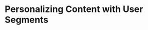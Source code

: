 # Personalizing Content with User Segments

<!-- <div class="ahead">
<h4>Exercise Goals</h4>
<ul>
    <li>Create a User Segment for Members of the Livingstone Rewards Group</li>
    <li>Create a Content Page for the Livingstone Rewards Group</li>
    <li>Create a new Experience for the Rewards Group Users on the new Content Page</li>
</ul>
</div>

## Create the Livingstone Rewards Group

1. **Open** the _Menu_.
* **Go to** _`Users → User Groups`_ in the _Control Panel_.
* **Click** the _Add_ button.
* **Type** `Livingstone Rewards` as the _Name_.
* **Type** `Users in this group signed up for Livingstone's loyalty program` as the _Description_.
* **Click** _Save_.

<img src="../images/rewards-created.png" style="max-height:27%;" />

## Create a User Segment for Rewards Group Users

1. **Click** the _Site Selector_ in the _Site Administration_ panel.
* **Choose** _Livingstone Hotels & Resorts_.
* **Go to** _`People → Segments`_ in the _Site Administration_ panel.
* **Click** the _Add_ button.
* **Type** `Livingstone Rewards` as the _Name_ at the top of the page.
* **Click** and drag the _User Group_ property underneath _Conditions_.
	* This is found by scrolling down under the User drop-down.
* **Click** _Select_ on the field to the right of the _User Group_ property.
* **Choose** the _Livingstone Rewards_ group.
* **Click** _Save_ in the top right corner of the screen.

<img src="../images/rewards-segment.png" style="max-height:26%;" />

## Import Page Fragments for Livingstone Rewards

1. **Go to** _`Site Builder → Page Fragments`_ in the _Site Administration_ panel.
* **Click** the _Options_ icon next to _Collections_.
* **Choose** _Import_.
* **Click** _Browse/Choose File_.
* **Choose** the `rewards-page.zip` file located in your Course Module exercises folder.
* **Click** _Import_.
* **Close** the pop-up.

<img src="../images/rewards-fragments.png" style="max-height:25%;" />

## Create a Content Page for Livingstone Rewards

1. **Go to** _`Site Builder → Pages`_ in the _Site Administration_ panel.
* **Click** the _Add_ button.
* **Choose** _Content Page_.
* **Type** `Livingstone Rewards`.
* **Click** _Add_.
* **Expand** the _Rewards-Page_ Fragments.
* **Click** to add the _01-Join-Rewards_ fragment.
* **Click** to add the _02-Join-Now_ fragment.
* **Click** _Publish_.

<img src="../images/content-page-created.png" style="max-height:25%;" />

## Add a New Experience for Livingstone Rewards Members

1. **Click** the _Options_ icon next to the Livingstone Rewards page we just created.
* **Choose** _Edit_.
* **Click** the _Default_ drop-down at the top of the page.
* **Click** the _New Experience_ button.
* **Type** `Rewards Members Experience`.
	- Make sure the chosen _Audience_ is Livingstone Rewards.
	- If you don't see the pop-up, make sure the Fjord theme is turned off and the Classic theme is selected.
* **Click** _Save_.
* **Click** the heading of the _01-Join-Rewards_ fragment.
* **Click** the _Edit_ icon.
	- This is the icon that looks like a pencil.
* **Replace** the existing text with `Welcome to Livingstone Rewards!`.
* **Click** the button to remove the _02-Join-Now_ fragment at the bottom of the page.
* **Expand** the _Livingstone Rewards Fragments_ section.
* **Click** to add the _03-Rewards-Active_ fragment.
* **Click** _Publish_.

<img src="../images/rewards-experience.png" style="max-height:50%;" />

## View the Livingstone Rewards Page

1. **Open** the _Menu_.
* **Click** _Go to Site_ in the _Site Administration_ panel.
* **Click** _Livingstone Rewards_ in the navigation menu.
	- You should see the default Experience version of the page.

<img src="../images/view-rewards-page.png" style="max-height:33%;" />

## View the Rewards Members Experience Version of the Page

1. **Go to** _`Users → User Groups`_ in the _Control Panel_.
* **Click** the _Livingstone Rewards_ group.
* **Click** the _Add_ button.
* **Check** the box next to _Josiah Copeland_.
* **Click** _Add_.
* **Expand** the _Site Administration_ panel in the _Menu_.
* **Click** _Go to Site_.
* **Click** _Livingstone Rewards_ in the navigation menu.
	- You should see the Rewards Members Experience version of the page.

<img src="../images/rewards-experience-view.png" style="max-height:33%;" />

<br />

---

## Bonus Exercises

1. Create a User Segment for Business Rewards members. You will need to create a new User Group for Business Rewards Members. In the Segment Editor, ensure that Livingstone Rewards group members are not included as a Condition of the Business Rewards members Segment.
2. Create a new Experience for the Livingstone Rewards Content Page. This Experience should be targeted to the Business Rewards Members Segment and be composed of existing fragments that are edited to include exclusive deals for business travelers. -->
